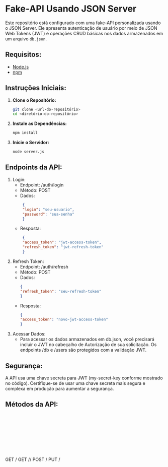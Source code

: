 # Fake-API Usando JSON Server

Este repositório está configurado com uma fake-API personalizada usando o JSON Server. Ele apresenta autenticação de usuário por meio de JSON Web Tokens (JWT) e operações CRUD básicas nos dados armazenados em um arquivo `db.json`.

## Requisitos:

- [Node.js](https://nodejs.org/)
- [npm](https://www.npmjs.com/)

## Instruções Iniciais:

1. **Clone o Repositório:**
   ```bash
   git clone <url-do-repositório>
   cd <diretório-do-repositório>
   
2. **Instale as Dependências:**
   ```bash
   npm install

3. **Inicie o Servidor:**
   ```bash
   node server.js

## Endpoints da API:

1. Login:
   * Endpoint: /auth/login
   * Método: POST
   * Dados:
        ```json
         {
         "login": "seu-usuario",
         "password": "sua-senha"
         }
   * Resposta:
        ```json
         {
         "access_token": "jwt-access-token",
         "refresh_token": "jwt-refresh-token"
         }

2. Refresh Token:
   * Endpoint: /auth/refresh
   * Método: POST
   * Dados:
        ```json
        {
        "refresh_token": "seu-refresh-token"
        }
   * Resposta:
        ```json
        {
        "access_token": "novo-jwt-access-token"
        }

3. Acessar Dados:
   * Para acessar os dados armazenados em db.json, você precisará incluir o JWT no cabeçalho de Autorização de sua solicitação. Os endpoints /db e /users são protegidos com a validação JWT.

## Segurança:

A API usa uma chave secreta para JWT (my-secret-key conforme mostrado no código). Certifique-se de usar uma chave secreta mais segura e complexa em produção para aumentar a segurança.

## Métodos da API:

GET    /<object>
GET    /<object>/<id>
POST   /<object>
PUT    /<object>/<id>
PATCH  /<object>/<id>
DELETE /<object>/<id>

**Bom desenvolvimento! 🚀**







